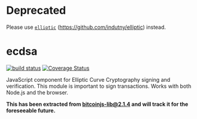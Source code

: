 Deprecated
==========

Please use [`elliptic`](https://github.com/indutny/elliptic) (<https://github.com/indutny/elliptic>) instead.

ecdsa
======

[![build status](https://secure.travis-ci.org/cryptocoinjs/ecdsa.png)](http://travis-ci.org/cryptocoinjs/ecdsa)
[![Coverage Status](https://img.shields.io/coveralls/cryptocoinjs/ecdsa.svg)](https://coveralls.io/r/cryptocoinjs/ecdsa)

JavaScript component for Elliptic Curve Cryptography signing and verification. This module is important to sign transactions. Works
with both Node.js and the browser.

**This has been extracted from [bitcoinjs-lib@2.1.4](https://github.com/bitcoinjs/bitcoinjs-lib/tree/v2.1.4) and will track
it for the foreseeable future.**
